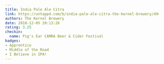 ```yaml
---
title: India Pale Ale Citra
link: https://untappd.com/b/india-pale-ale-citra-the-kernel-brewery/49489
authors: The Kernel Brewery
date: 2018-12-05 20:13:26
rating: 3.25
checkin:
  name: Pig's Ear CAMRA Beer & Cider Festival
badges:
- Apprentice
- Middle of the Road
- I Believe in IPA!
---
```

